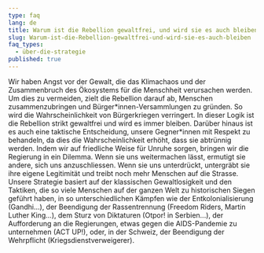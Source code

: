 ```yaml
---
type: faq
lang: de
title: Warum ist die Rebellion gewaltfrei, und wird sie es auch bleiben?
slug: Warum-ist-die-Rebellion-gewaltfrei-und-wird-sie-es-auch-bleiben
faq_types:
  - über-die-strategie
published: true
---
```

Wir haben Angst vor der Gewalt, die das Klimachaos und der Zusammenbruch des Ökosystems für die Menschheit verursachen werden. Um dies zu vermeiden, zielt die Rebellion darauf ab, Menschen zusammenzubringen und Bürger\*innen-Versammlungen zu gründen. So wird die Wahrscheinlichkeit von Bürgerkriegen verringert. In dieser Logik ist die Rebellion strikt gewaltfrei und wird es immer bleiben. Darüber hinaus ist es auch eine taktische Entscheidung, unsere Gegner\*innen mit Respekt zu behandeln, da dies die Wahrscheinlichkeit erhöht, dass sie abtrünnig werden. Indem wir auf friedliche Weise für Unruhe sorgen, bringen wir die Regierung in ein Dilemma. Wenn sie uns weitermachen lässt, ermutigt sie andere, sich uns anzuschliessen. Wenn sie uns unterdrückt, untergräbt sie ihre eigene Legitimität und treibt noch mehr Menschen auf die Strasse. Unsere Strategie basiert auf der klassischen Gewaltlosigkeit und den Taktiken, die so viele Menschen auf der ganzen Welt zu historischen Siegen geführt haben, in so unterschiedlichen Kämpfen wie der Entkolonialisierung (Gandhi...), der Beendigung der Rassentrennung (Freedom Riders, Martin Luther King...), dem Sturz von Diktaturen (Otpor! in Serbien...), der Aufforderung an die Regierungen, etwas gegen die AIDS-Pandemie zu unternehmen (ACT UP!), oder, in der Schweiz, der Beendigung der Wehrpflicht (Kriegsdienstverweigerer).
